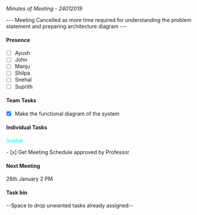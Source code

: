 *Minutes of Meeting - 24012019*

--- Meeting Cancelled as more time required for understanding the problem statement
and preparing architecture diagram ---
#### Presence
- [ ] Ayush
- [ ] John
- [ ] Manju
- [ ] Shilpa
- [ ] Snehal
- [ ] Suprith

#### Team Tasks
- [x] Make the functional diagram of the system

#### Individual Tasks

<p style='color:Cyan'>Snehal</p>
- [x] Get Meeting Schedule approved by Professor

#### Next Meeting
28th January 2 PM

#### Task bin
--Space to drop unwanted tasks already assigned--
